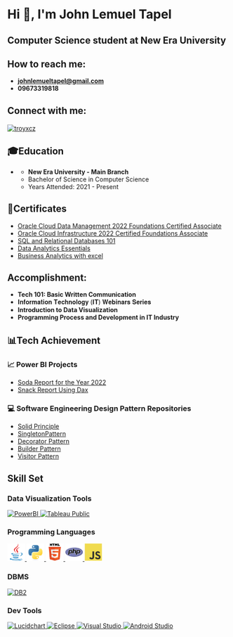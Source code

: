 # Hi 👋, I'm John Lemuel Tapel
## Computer Science student at New Era University

## How to reach me:
- **johnlemueltapel@gmail.com**
- **09673319818**

## Connect with me:
<p align="left">
  <a href="https://www.facebook.com/lemuel.tapel" target="blank">
    <img align="center" src="https://raw.githubusercontent.com/rahuldkjain/github-profile-readme-generator/master/src/images/icons/Social/facebook.svg" alt="troyxcz" height="30" width="40" />
  </a>
  
## 🎓Education
- - **New Era University - Main Branch**
  - Bachelor of Science in Computer Science
  - Years Attended: 2021 - Present

## 🏅Certificates
- [Oracle Cloud Data Management 2022 Foundations Certified Associate](https://catalog-education.oracle.com/pls/certview/sharebadge?id=E12EDDF3F288B8B7590AA565413764D998A98E42CE4E72A31A09A16F7F68E9DC)
- [Oracle Cloud Infrastructure 2022 Certified Foundations Associate](https://catalog-education.oracle.com/pls/certview/sharebadge?id=F12A9F1D29D7CBD998356E187170074389A838E0F738D17B91D0040A095BB003)
- [SQL and Relational Databases 101](https://courses.cognitiveclass.ai/certificates/f6b628da36ad4cc88754fef3e13d0cf3)
- [Data Analytics Essentials](https://www.credly.com/badges/a4428427-ee18-4712-9845-84dfbcb96e72/public_url)
- [Business Analytics with excel](https://www.simplilearn.com/learn-business-analytics-excel-fundamentals-skillup?utm_source=shared-certificate&utm_medium=shared-course&utm_campaign=shared-certificate-course-promotion)
  

## Accomplishment:
-  **Tech 101: Basic Written Communication**
- 𝐈𝐧𝐟𝐨𝐫𝐦𝐚𝐭𝐢𝐨𝐧 𝐓𝐞𝐜𝐡𝐧𝐨𝐥𝐨𝐠𝐲 (𝐈𝐓) 𝐖𝐞𝐛𝐢𝐧𝐚𝐫𝐬 𝐒𝐞𝐫𝐢𝐞𝐬
-  **Introduction to Data Visualization**
- **Programming Process and Development in IT Industry**

## 📊Tech Achievement
### 📈 Power BI Projects
- [Soda Report for the Year 2022](https://app.powerbi.com/view?r=eyJrIjoiMzExYWFiMDUtMWVhNy00YTVkLWExMTEtZTAzNzViNzBiNTVjIiwidCI6IjExNTBkZjZiLWYwZjYtNDA0OC1hZDcwLTIwNDlkYWU4MDFiYSIsImMiOjEwfQ%3D%3D)
- [Snack Report Using Dax](https://app.powerbi.com/view?r=eyJrIjoiOGMyY2NhNjAtYWEyMC00YjlkLTgyNGEtZjk2OTdkZjM0Mjc1IiwidCI6IjExNTBkZjZiLWYwZjYtNDA0OC1hZDcwLTIwNDlkYWU4MDFiYSIsImMiOjEwfQ%3D%3D)

### 💻 Software Engineering Design Pattern Repositories
- [Solid Principle](https://github.com/Lemuel21/Solid_Principle.git)
- [SingletonPattern](https://github.com/Lemuel21/SingletonPattern.git)
- [Decorator Pattern](https://github.com/Lemuel21/DecoratorPattern.git)
- [Builder Pattern](https://github.com/Lemuel21/BuilderPattern.git)
- [Visitor Pattern](https://github.com/Lemuel21/VisitorPattern.git)

## Skill Set

### Data Visualization Tools
<p align="left"> 
  <a href="https://powerbi.microsoft.com/en-us/desktop/" target="_blank" rel="noreferrer"> 
    <img src="https://upload.wikimedia.org/wikipedia/commons/c/cf/New_Power_BI_Logo.svg" alt="PowerBI" width="40" height="40"/> 
  </a> 
  <a href="https://public.tableau.com/" target="_blank" rel="noreferrer"> 
    <img src="https://cdn.worldvectorlogo.com/logos/tableau-software.svg" alt="Tableau Public" width="40" height="40"/> 
  </a> 
</p>

### Programming Languages
<p align="left"> 
  <a href="https://www.java.com" target="_blank" rel="noreferrer"> 
    <img src="https://raw.githubusercontent.com/devicons/devicon/master/icons/java/java-original.svg" alt="java" width="40" height="40"/> 
  </a> 
  <a href="https://www.python.org" target="_blank" rel="noreferrer"> 
    <img src="https://raw.githubusercontent.com/devicons/devicon/master/icons/python/python-original.svg" alt="python" width="40" height="40"/> 
  </a> 
  <a href="https://developer.mozilla.org/en-US/docs/Web/HTML" target="_blank" rel="noreferrer"> 
    <img src="https://raw.githubusercontent.com/devicons/devicon/master/icons/html5/html5-original-wordmark.svg" alt="html" width="40" height="40"/> 
  </a> 
  <a href="https://www.php.net" target="_blank" rel="noreferrer"> 
    <img src="https://raw.githubusercontent.com/devicons/devicon/master/icons/php/php-original.svg" alt="php" width="40" height="40"/> 
  </a> 
  <a href="https://developer.mozilla.org/en-US/docs/Web/JavaScript" target="_blank" rel="noreferrer"> 
    <img src="https://raw.githubusercontent.com/devicons/devicon/master/icons/javascript/javascript-original.svg" alt="javascript" width="40" height="40"/> 
  </a> 
</p>

### DBMS
<p align="left"> 
  <a href="https://www.ibm.com/products/db2" target="_blank" rel="noreferrer"> 
    <img src="https://www.db2tutorial.com/wp-content/uploads/2019/03/db2-tutorial.png" alt="DB2" width="40" height="40"/> 
  </a> 
</p>

### Dev Tools
<p align="left"> 
  <a href="https://www.lucidchart.com/" target="_blank" rel="noreferrer"> 
    <img src="https://encrypted-tbn0.gstatic.com/images?q=tbn:ANd9GcQL7b9P_feX1yThfg-k6-N0TyGHKMa5a7YusA&s" alt="Lucidchart" width="40" height="40"/> 
  </a> 
  <a href="https://www.eclipse.org/" target="_blank" rel="noreferrer"> 
    <img src="https://cdn.freebiesupply.com/logos/large/2x/eclipse-11-logo-png-transparent.png" alt="Eclipse" width="40" height="40"/> 
  </a> 
  <a href="https://visualstudio.microsoft.com/" target="_blank" rel="noreferrer"> 
    <img src="https://logowik.com/content/uploads/images/visual-studio-code7642.jpg" alt="Visual Studio" width="40" height="40"/> 
  </a> 
  <a href="https://developer.android.com/studio" target="_blank" rel="noreferrer"> 
    <img src="https://pbs.twimg.com/media/FwMqYA-WIA0E6Rw.jpg:large" alt="Android Studio" width="40" height="40"/> 
  </a> 
</p>

